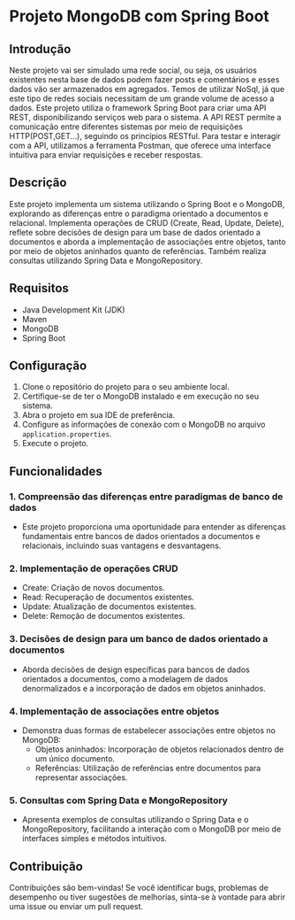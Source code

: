 # Projeto MongoDB com Spring Boot

## Introdução
Neste projeto vai ser simulado uma rede social, ou seja, os usuários existentes nesta base de dados podem fazer posts e comentários e esses dados vão ser armazenados em agregados. Temos de utilizar NoSql, já que este tipo de redes sociais necessitam de um grande volume de acesso a dados.
Este projeto utiliza o framework Spring Boot para criar uma API REST, disponibilizando serviços web para o sistema. A API REST permite a comunicação entre diferentes sistemas por meio de requisições HTTP(POST,GET...), seguindo os princípios RESTful. Para testar e interagir com a API, utilizamos a ferramenta Postman, que oferece uma interface intuitiva para enviar requisições e receber respostas.

## Descrição
Este projeto implementa um sistema utilizando o Spring Boot e o MongoDB, explorando as diferenças entre o paradigma orientado a documentos e relacional. Implementa operações de CRUD (Create, Read, Update, Delete), reflete sobre decisões de design para um base de dados orientado a documentos e aborda a implementação de associações entre objetos, tanto por meio de objetos aninhados quanto de referências. Também realiza consultas utilizando Spring Data e MongoRepository.

## Requisitos
- Java Development Kit (JDK)
- Maven
- MongoDB
- Spring Boot

## Configuração
1. Clone o repositório do projeto para o seu ambiente local.
2. Certifique-se de ter o MongoDB instalado e em execução no seu sistema.
3. Abra o projeto em sua IDE de preferência.
4. Configure as informações de conexão com o MongoDB no arquivo `application.properties`.
5. Execute o projeto.

## Funcionalidades

### 1. Compreensão das diferenças entre paradigmas de banco de dados
- Este projeto proporciona uma oportunidade para entender as diferenças fundamentais entre bancos de dados orientados a documentos e relacionais, incluindo suas vantagens e desvantagens.

### 2. Implementação de operações CRUD
- Create: Criação de novos documentos.
- Read: Recuperação de documentos existentes.
- Update: Atualização de documentos existentes.
- Delete: Remoção de documentos existentes.

### 3. Decisões de design para um banco de dados orientado a documentos
- Aborda decisões de design específicas para bancos de dados orientados a documentos, como a modelagem de dados denormalizados e a incorporação de dados em objetos aninhados.

### 4. Implementação de associações entre objetos
- Demonstra duas formas de estabelecer associações entre objetos no MongoDB:
  - Objetos aninhados: Incorporação de objetos relacionados dentro de um único documento.
  - Referências: Utilização de referências entre documentos para representar associações.

### 5. Consultas com Spring Data e MongoRepository
- Apresenta exemplos de consultas utilizando o Spring Data e o MongoRepository, facilitando a interação com o MongoDB por meio de interfaces simples e métodos intuitivos.

## Contribuição
Contribuições são bem-vindas! Se você identificar bugs, problemas de desempenho ou tiver sugestões de melhorias, sinta-se à vontade para abrir uma issue ou enviar um pull request.


